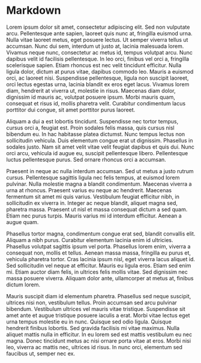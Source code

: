 # Markdown

Lorem ipsum dolor sit amet, consectetur adipiscing elit. Sed non vulputate arcu. Pellentesque ante sapien, laoreet quis nunc at, fringilla euismod urna. Nulla vitae laoreet metus, eget posuere lectus. Ut semper viverra tellus ut accumsan. Nunc dui sem, interdum ut justo at, lacinia malesuada lorem. Vivamus neque nunc, consectetur ac metus id, tempus volutpat arcu. Nunc dapibus velit id facilisis pellentesque. In leo orci, finibus vel orci a, fringilla scelerisque sapien. Etiam rhoncus est nec velit tincidunt efficitur. Nulla ligula dolor, dictum at purus vitae, dapibus commodo leo. Mauris a euismod orci, ac laoreet nisi. Suspendisse pellentesque, ligula non suscipit laoreet, orci lectus egestas urna, lacinia blandit ex eros eget lacus. Vivamus lorem diam, hendrerit at viverra ut, molestie in risus. Maecenas diam dolor, dignissim id mauris ac, volutpat posuere ipsum. Morbi mauris quam, consequat et risus id, mollis pharetra velit. Curabitur condimentum lacus porttitor dui congue, sit amet porttitor purus laoreet.

Aliquam a dui a est lobortis tincidunt. Suspendisse nec tortor tempus, cursus orci a, feugiat est. Proin sodales felis massa, quis cursus nisl bibendum eu. In hac habitasse platea dictumst. Nunc tempus lectus non sollicitudin vehicula. Duis elementum congue erat ut dignissim. Phasellus in sodales justo. Nam sit amet velit vitae velit feugiat dapibus et quis dui. Nunc orci arcu, vehicula id augue eu, suscipit pellentesque libero. Pellentesque luctus pellentesque purus. Sed ornare rhoncus orci a accumsan.

Praesent in neque ac nulla interdum accumsan. Sed ut metus a justo rutrum cursus. Pellentesque sagittis ligula nec felis tempus, at euismod lorem pulvinar. Nulla molestie magna a blandit condimentum. Maecenas viverra a urna at rhoncus. Praesent varius eu neque ac hendrerit. Maecenas fermentum sit amet mi quis varius. Vestibulum feugiat efficitur nibh, in sollicitudin ex viverra in. Integer ac neque blandit, aliquet magna sed, pharetra massa. Praesent ut nisl et massa consequat dictum a sed quam. Etiam nec purus turpis. Mauris varius mi id interdum efficitur. Aenean a augue quam.

Phasellus tortor magna, condimentum congue erat sed, blandit convallis elit. Aliquam a nibh purus. Curabitur elementum lacinia enim id ultricies. Phasellus volutpat sagittis ipsum vel porta. Phasellus lorem enim, viverra a consequat non, mollis et tellus. Aenean massa massa, fringilla eu purus et, vehicula pharetra tortor. Cras lacinia ipsum nisl, eget viverra lacus aliquet id. Sed sollicitudin vel neque at efficitur. Mauris eu ligula eros. Etiam sed enim mi. Etiam auctor diam felis, in ultrices felis mollis vitae. Sed dignissim nec massa posuere viverra. Aliquam dolor ante, ullamcorper at metus at, finibus dictum lorem.

Mauris suscipit diam id elementum pharetra. Phasellus sed neque suscipit, ultrices nisi non, vestibulum tellus. Proin accumsan sed arcu pulvinar bibendum. Vestibulum ultrices vel mauris vitae tristique. Suspendisse sit amet ante et augue tristique posuere iaculis a erat. Morbi vitae lectus eget urna tempus molestie eu in nunc. Quisque sed odio ligula. Quisque hendrerit finibus lobortis. Sed gravida facilisis mi vitae maximus. Nulla aliquet mattis nulla in efficitur. In eu lorem sed est mattis vestibulum eu nec magna. Donec tincidunt metus ac nisi ornare porta vitae at eros. Morbi nisi leo, viverra ac mattis nec, ultrices id risus. In nunc orci, elementum sed faucibus ut, semper nec ex.
